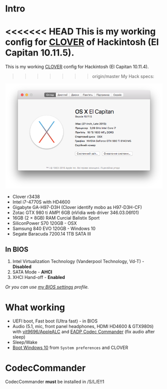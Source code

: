 # Intro

<<<<<<< HEAD
This is my working config for [CLOVER][Clover] of Hackintosh (El Capitan 10.11.5).
=======
This is my working [CLOVER][Clover] config for Hackintosh (El Capitan 10.11.4).
>>>>>>> origin/master
My Hack specs:

![My hackintosh specs][System Info]

* Clover r3438
* Intel i7-4770S with HD4600
* Gigabyte GA-H97-D3H (Clover identify mobo as H97-D3H-CF)
* Zotac GTX 980 ti AMP! 6GB (nVidia web driver 346.03.06f01)
* 16GB (2 × 8GB) RAM Curcial Balistix Sport
* SiliconPower S70 120GB - OSX
* Samsung 840 EVO 120GB - Windows 10
* Segate Baracuda 7200.14 1TB SATA III

## In BIOS

1. Intel Virtualization Technology (Vanderpool Technology, Vd-T) - **Disabled**
2. SATA Mode - **AHCI**
3. XHCI Hand-off - **Enabled**

*Or you can use [my BIOS settings][BIOS-Setup] profile.*

# What working

* UEFI boot, Fast boot (Ultra fast) - in BIOS
* Audio (5.1, mic, front panel headphones, HDMI HD4600 & GTX980ti) with [vit9696/AppleALC][AppleALC] and [EADP Codec Commander][EADP] (fix audio after sleep)
* Sleep/Wake
* [Boot Windows 10][Windows Boot] from `System preferences` and CLOVER

# CodecCommander

CodecCommander **must** be installed in /S/L/E!!1

[EADP]: https://applelife.ru/threads/eapd-codec-commander.41696/
[AppleALC]: https://github.com/vit9696/AppleALC
[Clover]: http://sourceforge.net/projects/cloverefiboot/
[Windows Boot]: ./Screenshots/Bootable_Windows_from_OSX.png
[System Info]: ./Screenshots/System_Info.png
[BIOS-Setup]: ./BIOS/BIOS-Setup.bin
